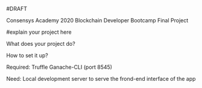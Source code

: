 #DRAFT

Consensys Academy 2020 Blockchain Developer Bootcamp Final Project

#explain your project here


What does your project do?

How to set it up?

Required:
Truffle
Ganache-CLI (port 8545)

Need:
Local development server to serve the frond-end interface of the app

